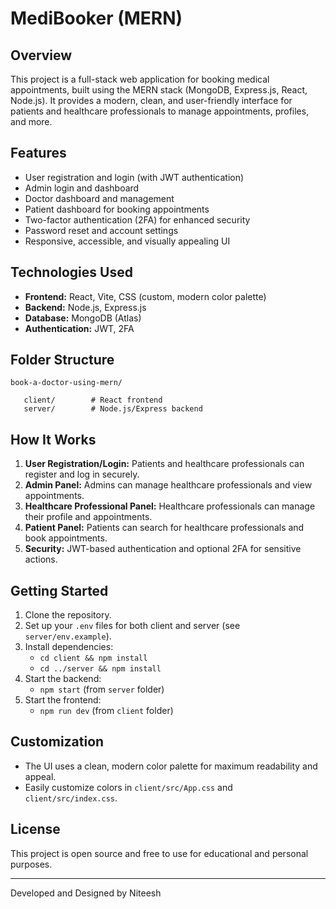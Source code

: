 # MediBooker (MERN)

## Overview
This project is a full-stack web application for booking medical appointments, built using the MERN stack (MongoDB, Express.js, React, Node.js). It provides a modern, clean, and user-friendly interface for patients and healthcare professionals to manage appointments, profiles, and more.

## Features
- User registration and login (with JWT authentication)
- Admin login and dashboard
- Doctor dashboard and management
- Patient dashboard for booking appointments
- Two-factor authentication (2FA) for enhanced security
- Password reset and account settings
- Responsive, accessible, and visually appealing UI

## Technologies Used
- **Frontend:** React, Vite, CSS (custom, modern color palette)
- **Backend:** Node.js, Express.js
- **Database:** MongoDB (Atlas)
- **Authentication:** JWT, 2FA

## Folder Structure
```
book-a-doctor-using-mern/

   client/        # React frontend
   server/        # Node.js/Express backend
```

## How It Works
1. **User Registration/Login:** Patients and healthcare professionals can register and log in securely.
2. **Admin Panel:** Admins can manage healthcare professionals and view appointments.
3. **Healthcare Professional Panel:** Healthcare professionals can manage their profile and appointments.
4. **Patient Panel:** Patients can search for healthcare professionals and book appointments.
5. **Security:** JWT-based authentication and optional 2FA for sensitive actions.

## Getting Started
1. Clone the repository.
2. Set up your `.env` files for both client and server (see `server/env.example`).
3. Install dependencies:
   - `cd client && npm install`
   - `cd ../server && npm install`
4. Start the backend:
   - `npm start` (from `server` folder)
5. Start the frontend:
   - `npm run dev` (from `client` folder)

## Customization
- The UI uses a clean, modern color palette for maximum readability and appeal.
- Easily customize colors in `client/src/App.css` and `client/src/index.css`.

## License
This project is open source and free to use for educational and personal purposes.

---
Developed and Designed by Niteesh
